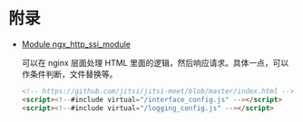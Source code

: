 # 附录

* [Module ngx_http_ssi_module](http://nginx.org/en/docs/http/ngx_http_ssi_module.html)

  可以在 nginx 层面处理 HTML 里面的逻辑，然后响应请求。具体一点，可以作条件判断，文件替换等。

  ```html
  <!-- https://github.com/jitsi/jitsi-meet/blob/master/index.html -->
  <script><!--#include virtual="/interface_config.js" --></script>
  <script><!--#include virtual="/logging_config.js" --></script>
  ```
